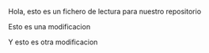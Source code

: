 Hola, esto es un fichero de lectura para nuestro repositorio

Esto es una modificacion

Y esto es otra modificacion
